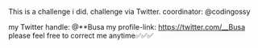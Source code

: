This is a challenge i did.
challenge via Twitter.
coordinator: @codingossy

my Twitter handle: @\*\*Busa
my profile-link: https://twitter.com/__Busa
please feel free to correct me anytime✅✅✅
